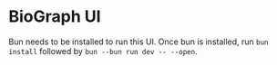 # BioGraph UI

Bun needs to be installed to run this UI.
Once bun is installed, run `bun install` followed by `bun --bun run dev -- --open`.
